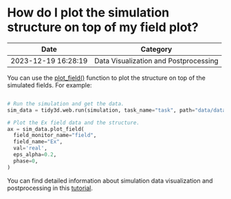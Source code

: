 # How do I plot the simulation structure on top of my field plot?

| Date       | Category    |
|------------|-------------|
| 2023-12-19 16:28:19 | Data Visualization and Postprocessing |


You can use the [plot\_field()](https://docs.flexcompute.com/projects/tidy3d/en/latest/api/_autosummary/tidy3d.SimulationData.html#tidy3d.SimulationData.plot_field) function to plot the structure on top of the simulated fields. For example:



```python

# Run the simulation and get the data.
sim_data = tidy3d.web.run(simulation, task_name="task", path="data/data.hdf5", verbose=True)

# Plot the Ex field data and the structure.
ax = sim_data.plot_field(
  field_monitor_name="field",
  field_name="Ex",
  val='real',
  eps_alpha=0.2,
  phase=0,
)

```

You can find detailed information about simulation data visualization and postprocessing in this <a href="https://www.flexcompute.com/tidy3d/examples/notebooks/VizData/">tutorial</a>.